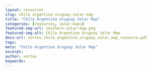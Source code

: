 ```yaml
---
layout: resources
slug: chile argentina uruguay-solar-map
title: "Chile Argentina Uruguay Solar Map"
categories: [resources, solar-maps]
featured-img-url: southern-solar-map.png
featured-img-alt: Chile Argentina Uruguay Solar Map
docs-url: vortex_chile_argentina_uruguay_solar_map_resource.pdf
tags:
meta: "Chile Argentina Uruguay Solar Map"
excerpt:
author: vortex
keywords:
---
```

